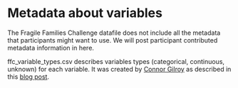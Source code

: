 # Metadata about variables

The Fragile Families Challenge datafile does not include all the metadata that participants might want to use.  We will post participant contributed metadata information in here.

ffc_variable_types.csv describes variables types (categorical, continuous, unknown) for each variable.  It was created by [Connor Gilroy](https://github.com/ccgilroy) as described in this [blog post](http://www.fragilefamilieschallenge.org/metadata-about-variables/).
